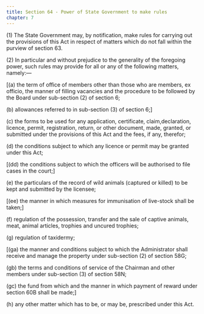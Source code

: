```yaml
---
title: Section 64 - Power of State Government to make rules
chapter: 7 
---
```


(1) The State Government may, by notification, make rules for carrying out the provisions of this Act in respect of matters which do not fall within the purview of section 63.

(2) In particular and without prejudice to the generality of the foregoing power, such rules may provide for all or any of the following matters, namely:—

[(a) the term of office of members other than those who are members, ex officio, the manner of filling vacancies and the procedure to be followed by the Board under sub-section (2) of section 6;

(b) allowances referred to in sub-section (3) of section 6;]

(c) the forms to be used for any application, certificate, claim,declaration, licence, permit, registration, return, or other document, made, granted, or submitted under the provisions of this Act and the fees, if any, therefor;

(d) the conditions subject to which any licence or permit may be granted under this Act;

[(dd) the conditions subject to which the officers will be authorised to file cases in the court;]

(e) the particulars of the record of wild animals (captured or killed) to be kept and submitted by the licensee;

[(ee) the manner in which measures for immunisation of live-stock shall be taken;]

(f) regulation of the possession, transfer and the sale of captive animals, meat, animal articles, trophies and uncured trophies;

(g) regulation of taxidermy;

[(ga) the manner and conditions subject to which the Administrator shall receive and manage the property under sub-section (2) of section 58G;

(gb) the terms and conditions of service of the Chairman and other members under sub-section (3) of section 58N;

(gc) the fund from which and the manner in which payment of reward under section 60B shall be made;]

(h) any other matter which has to be, or may be, prescribed under this Act.

